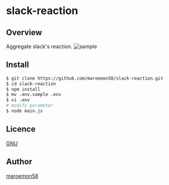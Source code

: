 # slack-reaction

## Overview
Aggregate slack's reaction.
![sample](https://imgur.com/lPDCbFG)

## Install
```bash
$ git clone https://github.com/maroemon58/slack-reaction.git
$ cd slack-reaction
$ npm install
$ mv .env.sample .env
$ vi .env
# modify parameter
$ node main.js
```

## Licence

[GNU](https://github.com/maroemon58/slack-reaction/blob/master/LICENSE)

## Author

[maroemon58](https://github.com/maroemon58)